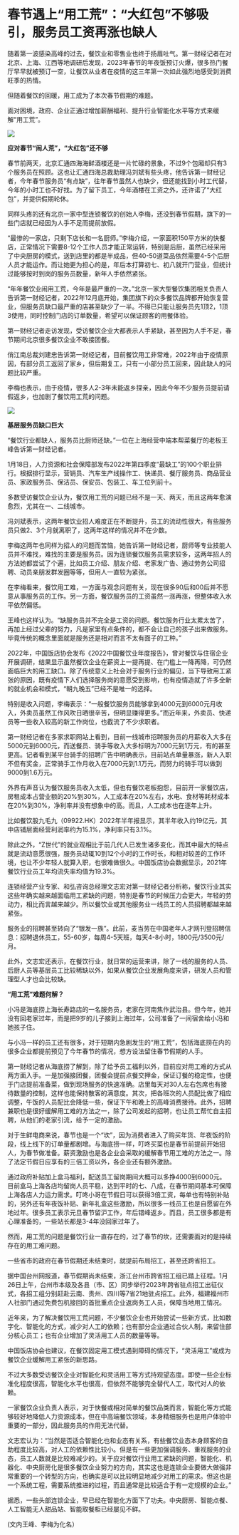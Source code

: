# 春节遇上“用工荒”：“大红包”不够吸引，服务员工资再涨也缺人

随着第一波感染高峰的过去，餐饮业和零售业也终于扬眉吐气。第一财经记者在对北京、上海、江西等地调研后发现，2023年春节的年夜饭预订火爆，很多热门餐厅早早就被预订一空，让餐饮从业者在疫情的这三年第一次如此强烈地感受到消费旺季的热情。

但随着餐饮的回暖，用工成为了本次春节假期的难题。

面对困境，政府、企业正通过增加薪酬福利、提升行业智能化水平等方式来缓解“用工荒”。

![](https://inews.gtimg.com/newsapp_bt/0/15631503316/1000)

**应对春节“闹人荒”，“大红包”还不够**

春节前两天，北京汇通四海海鲜酒楼还是一片忙碌的景象，不过9个包厢却只有3个服务员在照顾。这也让汇通四海总裁助理冯刘斌有些头疼，他告诉第一财经记者，今年春节服务员“有点缺”，往年春节虽然人也缺少，但还能找到小时工代替，今年的小时工也不好找。为了留下员工，今年酒楼在工资之外，还许诺了“大红包”，并提供假期轮休。

同样头疼的还有北京一家中型连锁餐饮的创始人李梅，还没到春节假期，旗下的一些门店就已经因为人手不足而提前放假。

“最惨的一家店，只剩下店长和一名厨师。”李梅介绍，一家面积150平方米的快餐店，正常情况下需要8-12个工作人员才能正常运转，特别是后厨，虽然已经采用了中央厨房的模式，送到店里的都是半成品，但40-50道菜品依然需要4-5个后厨人员才能运作。而让她更为担心的是，年后本打算初七、初八就开门营业，但统计过能够按时到岗的服务员数量，新年人手依然紧张。

“年年餐饮业闹用工荒，今年是最严重的一次。”北京一家大型餐饮集团相关负责人告诉第一财经记者，2022年12月底开始，集团旗下的众多餐饮品牌都开始恢复营业，但服务员缺口最严重的店甚至缺少了一半。不得已只能让服务员先1顶2，1顶3使用，同时控制门店的订单数量，希望可以保证顾客的用餐体验。

第一财经记者走访发现，受访餐饮企业大都表示人手紧缺，甚至因为人手不足，春节期间北京很多餐饮企业不敢接团餐。

俏江南总裁刘建忠告诉第一财经记者，目前餐饮用工非常难，2022年由于疫情原因，有部分员工返回了家乡，但后期复工，只有一小部分员工回来，因此缺人的问题比较严重。

李梅也表示，由于疫情，很多人2-3年未能返乡探亲，因此今年不少服务员提前请假返乡，也加剧了餐饮用工荒的问题。

![](https://inews.gtimg.com/newsapp_bt/0/15631503321/1000)

**基层服务员缺口巨大**

“餐饮行业都缺人，服务员比厨师还缺。”一位在上海经营中端本帮菜餐厅的老板王峰告诉第一财经记者。

1月18日，人力资源和社会保障部发布2022年第四季度“最缺工”的100个职业排行。根据排行显示，营销员、汽车生产线操作工、快递员、餐厅服务员、商品营业员、家政服务员、保洁员、保安员、包装工、车工位列前十。

多数受访餐饮企业认为，餐饮用工荒的问题已经不是一天、两天，而且这两年愈演愈烈，尤其在一、二线城市。

冯刘斌表示，这两年餐饮业招人难度正在不断提升，员工的流动性很大，有些服务员只做2、3个月就离职了，这两年这样的情况并不在少数。

李梅这两年也同样为招人的问题而苦恼，她告诉第一财经记者，厨师等专业技能人员并不难找，难找的主要是服务员。因为连锁餐饮服务员需求较多，这两年招人的方法她都尝试了个遍，比如员工介绍、朋友介绍、老家发广告、通过劳务公司招聘、动员亲朋发群发圈等等，但用人一直较为紧张。

在李梅看来，餐饮用工难，一方面与观念问题有关，现在很多90后和00后并不愿意从事服务员的工作。另一方面，餐饮服务员的工资虽然一涨再涨，但整体收入水平依然偏低。

王峰也这样认为。“缺服务员并不完全是工资的问题。餐饮服务行业太累太苦了，再加上经过父辈的努力，凡是家里有点条件的，都不会让自己的孩子出来做服务。毕竟传统的概念里面就是服务还是相对而言不太有面子的工种。”

2022年，中国饭店协会发布《2022中国餐饮业年度报告》，曾对餐饮与住宿企业开展调研，结果显示虽然餐饮企业在薪资上一提再提、在门槛上一降再降，可仍然面临巨大的用工缺口。除了传统意义上社会对于服务行业的偏见，当下导致用工紧张的原因，既有疫情下人们选择服务岗的意愿受到影响，也有疫情造就了许多全新的就业机会和模式，“朝九晚五”已经不是唯一的选择。

特别是收入问题，李梅表示：“一般餐饮服务员能够拿到4000元到6000元月收入，外卖员虽然工作风吹日晒很辛苦，但明显赚得更多。”而近年来，外卖员、快递员等一些收入较高的新工作岗位，也截流了不少求职者。

第一财经记者在多家求职网站上看到，目前一线城市招聘服务员的月薪收入大多在5000元到6000元，而送餐员、骑手等收入大多标明为7000元到1万元，有的甚至更高。记者看到某平台骑手的招聘广告中明确表示，目前站点单量暴涨，新人入职不但有奖金，正常骑手工作月收入在7000元到1.1万元，而努力的骑手可以做到9000到1.6万元。

外界有声音认为餐饮服务员收入太低，但也有餐饮老板抱怨，目前开一家餐饮店，房租成本占营业额的20%到30%，人工成本在20%左右，水电、食材等耗材成本在20%到30%，净利率并没有想象中的高。而且，人工成本也在逐年上升。

比如餐饮股九毛九（09922.HK）2022年半年报显示，其半年收入约19亿元，其中店铺层面经营利润率约为15.1%，净利率只有3.1%。

除此之外，“Z世代”的就业观相比于前几代人已发生诸多变化，而其中最大的特点就是流动意愿很强，服务员动辄10到12个小时的工作时长，和相对较差的工作环境，也让不少年轻人就算入职，也很难做很久。中国饭店协会数据显示，2021年餐饮行业员工年均流失率均值为19.3%。

连锁经营产业专家、和弘咨询总经理文志宏对第一财经记者分析称，餐饮行业其实这些年确实越来越面临用工紧缺的问题，特别是春节的时候压力会更大，年轻的劳动力，相比而言越来越少。所以餐饮业或其他服务业一线员工的人员招聘都越来越紧张。

服务业的招聘甚至转向了“银发一族”。此前，麦当劳在中国老年人才网刊登招聘信息：招聘退休员工，55-60岁，每周4-5天班，每天4-8小时，1800元/3500元/月。

此外，文志宏还表示，在餐饮行业，就日常的运营来讲，除了一线的服务的人员、后厨人员等基层员工比较稀缺以外，如果从餐饮企业发展角度来讲，研发人员和管理型人才也会比较缺。

**“用工荒”难题何解？**

小冯是海底捞上海长寿路店的一名服务员，老家在河南焦作武治县。但今年，她并没有回老家过年，而是把9岁的儿子接到上海过年，公司准备了一间宿舍给小冯和她孩子住。

与小冯一样的员工还有很多，对于短期内急剧发生的“用工荒”，包括海底捞在内的很多企业都提前预见了今年春节的情况，想方设法留住春节假期的人手。

第一财经记者从海底捞了解到，除了给予员工福利以外，目前应对用工难的方式从两方面入手。一是加强接团餐，团餐会提前点餐交押金，保证订餐的稳定性，也便于门店提前准备菜，做到现场服务的快速准确。店里每天对30人左右包席也有接待数量的控制，这样也能保持散客的满意度。其次，把各班次的人员配比做了相应调整，午饭的人员配比会降低一些，保证下午和晚上的高峰消费接待。此外，招聘兼职也是很好缓解用工难的方法之一，除了公司发起的招聘，也让员工帮忙自主招聘，从他们的老家引流，给予一定的激励。

对于生鲜电商来说，春节也是一个“坎”，因为消费者进入了购买年货、年夜饭的阶段，线上线下的订单量都剧增。与海底捞一样，叮咚买菜也是春节前提前开始招人，为春节做准备。薪资激励也是各企业会采取的缓解春节用工难的方法之一。除了法定节假日应享有的三倍工资以外，各企业还有额外激励。

通过政府补贴加上盒马福利，配送员工留岗期间大概可以多挣4000到6000元。目前盒马上海各店均留岗人员平稳，达到平时的七、八成，在春节期间基本可保障上海各店人力运力需求。叮咚小哥在节假日可以获得3倍工资，每单也有特别补贴的，另外还有年夜饭补贴、新年礼盒这些激励，所以很多一线员工也是自愿留在外地过年。很多员工表示元旦春节留沪工作，年后错峰返乡。而且，员工很多都是有心理准备的，一些站长都是3-4年没回家过年了。

然而，用工荒的问题是餐饮行业一直存在的，过了春节的坎，还需要面对的是持续存在的用工难问题。

一些省市的政府在春节假期还未结束时，就提前布局招工，甚至还跨省招工。

据中国台州网报道，春节假期尚未结束，浙江台州市跨省招工组已踏上征程。1月26日上午，台州市本级及各县（市、区）同步举行2023年跨省驻点招工出征仪式，各招工组分别赶赴云南、贵州、四川等7省21地驻点招工。此外，福建福州市人社部门通过免费包机接回的首批重点企业返岗务工人员，保障当地用工情况。

近年来，为了解决餐饮用工荒问题，不少餐饮企业也开始尝试一些新方式，比如数字化、智能化的方式，减少对人工的依赖；也有部分企业通过合伙人制，来留住部分核心员工；也有企业增加了灵活用工人员的数量等等。

中国饭店协会也建议，在餐饮固定用工模式遇到障碍的情况下，“灵活用工”或成为餐饮企业缓解用工紧张的新思路。

不过大多数受访餐饮企业对智能化和灵活用工等方式持观望态度。即使一些企业标准化程度很高，智能化水平也很高，但依然不能够完全替代人工，取代对人的依赖。

一家餐饮企业负责人表示，对于快餐或相对简单的餐饮品类而言，智能化等方式能够较好地降低人力资源成本，但在中高端餐饮领域，本身精细服务也是用户体验中重要的一部分，因此服务员的作用无法代替。

文志宏认为：“当然是否适合智能化也和业态有关系，有些餐饮业态本身顾客的自助程度比较高，对人工的依赖性比较小。但是有一些更加强调服务、重视服务的业态，员工人数就是比较难减少的。关于应对餐饮行业用工紧缺的问题，智能化、机器化、中央厨房化是很多餐饮企业努力的方向，其实这也是连锁企业要做大做强非常重要的一个转型的方向，也确实是可以比较明显地减少对用工的需求。但这也是一个系统工程，需要系统推进的过程，而且通常是比较适合于有一定规模的企业。”

据悉，一些头部连锁企业，早已经在智能化方面下了功夫。中央厨房、智能点餐、人工智能无人甜品站、智能取餐柜已经屡见不鲜。

(文内王峰、李梅为化名）

